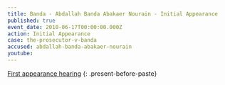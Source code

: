 ```yaml
---
title: Banda - Abdallah Banda Abakaer Nourain - Initial Appearance
published: true
event_date: 2010-06-17T00:00:00.000Z
action: Initial Appearance
case: the-prosecutor-v-banda
accused: abdallah-banda-abakaer-nourain
youtube:
---
```



[First appearance hearing](https://youtu.be/YvFXgt-gRE0)
{: .present-before-paste}